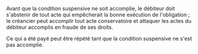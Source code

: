 Avant que la condition suspensive ne soit accomplie, le débiteur doit s'abstenir de tout acte qui empêcherait la bonne exécution de l'obligation ; le créancier peut accomplir tout acte conservatoire et attaquer les actes du débiteur accomplis en fraude de ses droits.


Ce qui a été payé peut être répété tant que la condition suspensive ne s'est pas accomplie.

